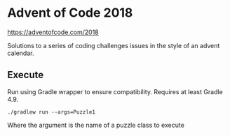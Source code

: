 # Advent of Code 2018

https://adventofcode.com/2018

Solutions to a series of coding challenges issues in the style of an advent calendar.

## Execute

Run using Gradle wrapper to ensure compatibility. Requires at least Gradle 4.9.

```$bash
./gradlew run --args=Puzzle1
```

Where the argument is the name of a puzzle class to execute
